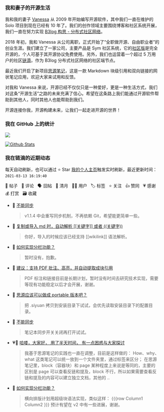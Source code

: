 ### 我和妻子的开源生活

我和我的妻子 [Vanessa](https://github.com/Vanessa219) 从 2009 年开始编写开源软件，其中我们一直在维护的 Solo 项目到现在已经有 10 年了。我们的创作领域主要围绕博客和社区系统开展，我们一直在努力实现 [B3log 构思 - 分布式社区网络](https://ld246.com/article/1546941897596)。

2018 年初，我和 Vanessa 从公司离职，正式开始了“全职做开源、自由职业者”的创业生涯。我们建立了一家公司，主要产品是 Sym 社区系统，它的[社区版](https://github.com/88250/symphony)是完全开源的，个人可基于其开源协议免费使用。另外，我们也运营着一个超过 5 万用户的社区[链滴](https://ld246.com)，作为 B3log 分布式社区网络的社区端节点。

最近我们开启了新项目[思源笔记](https://github.com/siyuan-note/siyuan)，这是一款 Markdown 块级引用和双向链接的网状笔记应用，欢迎大家来试用和反馈。

对我和 Vanessa 来说，开源已经不仅仅只是一种爱好，更是一种生活方式，我们对这条“开源生活”之路的未来充满了信心。希望在这条路上我们能通过开源软件帮助到其他人，同时其他人也能帮助到我们。

开源连接你我，开源构建未来，让我们一起走进开源的世界！

### 我在 GitHub 上的统计

<a title="Hits" target="_blank" href="https://github.com/88250/88250"><img src="https://hits.b3log.org/88250/88250.svg"></a>

[![Github Stats](https://github-readme-stats.vercel.app/api?username=88250&theme=tokyonight&show_icons=true)](https://github.com/88250)

<!--events start -->

### 我在链滴的近期动态

每天自动刷新，也可以通过 ⭐️ Star [我的个人主页](https://github.com/88250/88250)触发实时刷新，最近更新时间：`2021-03-13 16:19:40`

📝 帖子 &nbsp; 💬 评论 &nbsp; 🗣 回帖 &nbsp; 🌙 清月 &nbsp; 👨‍💻 用户 &nbsp; 🏷️ 标签 &nbsp; ⭐️ 关注 &nbsp; 👍 赞同 &nbsp; 💗 感谢 &nbsp; 💰 打赏 &nbsp; 🗃 收藏

* 💬 [不能同步](https://ld246.com/article/1615555384819/comment/1615621036634#comments)

  > v1.1.4 中会重写同步机制，不再依赖 Git，希望能更简单一些。
* 💬 [复制或导入 md 时，自动解析 [[关键字]] 或者 ((关键字))](https://ld246.com/article/1615567574078/comment/1615594089724#comments)

  > 你好，导入的时候应该已经支持 [[wikilink]] 语法解析。
* 💬 [如何实现分栏功能？](https://ld246.com/article/1615515797191/comment/1615557827328#comments)

  > 暂时没有，抱歉。
* 💬 [建议：支持 PDF 批注、高亮，并自动提取成块引用](https://ld246.com/article/1615556207846/comment/1615557109577#comments)

  > PDF 标注和链接目前是长期计划，暂时没有时间去研究技术实现，需要等现有功能稳定以后才会开展，谢谢。
* 💬 [思源应该可以做成 portable 版本吧？](https://ld246.com/article/1615552401142/comment/1615557058549#comments)

  > 把 .siyuan 拷贝到安装目录下试试，会优先读取安装目录下的配置目录。
* 💬 [不能同步](https://ld246.com/article/1615555384819/comment/1615556997657#comments)

  > 笔记本同步开关关闭再打开试试。
* 💗💬 [哈喽，大家好， 用了半天时间， 有一点困惑与大家探讨](https://ld246.com/article/1614083461146/comment/1614690429047#comments)

  > 我基于思源笔记的实践也一直在调整，目前是这样做的： How、why、what 这类笔记可以统一放到一个文件夹里，通过标签来区分； 在思源笔记里，block（容器块）和 page 某种程度上来说是等同的，主要的区别是 page 可以查看反链和提及，block 不行，所以如果需要查看反链和提及的内容可以建立独立文档，其他的 ..
* 💬 [如何实现分栏功能？](https://ld246.com/article/1615515797191/comment/1615543163696#comments)

  > 横向排版计划用超级块语法实现，类似这样： {{{row Column1 Column2 }}} 预计有望在 v2 中有一些进展，谢谢。


<!--events end -->
